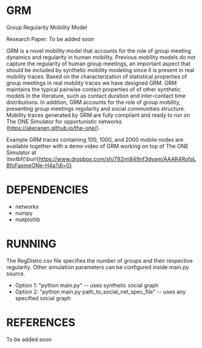 # GRM
Group Regularity Mobility Model

Research Paper: To be added soon

GRM is a novel mobility model that accounts for the role of group meeting dynamics and regularity in human mobility. Previous mobility models do not capture the regularity of human group meetings, an important aspect that should be included by synthetic  mobility modeling since it is present in real mobility traces. Based on the characterization of statistical properties of group meetings in real mobility traces we have designed GRM. GRM maintains the typical pairwise contact properties of of other synthetic models in the literature, such as contact duration and inter-contact time distributions. In addition, GRM accounts for the role of group mobility, presenting group meetings regularity and social communities structure. Mobility traces generated by GRM are fully compliant and ready to run on The ONE Simulator for opportunistic networks (https://akeranen.github.io/the-one/).

Example GRM traces containing 100, 1000, and 2000 mobile nodes are available together with a demo video of GRM working on top of The ONE Simulator at \textbf{\burl{https://www.dropbox.com/sh/792mi849nf3dvam/AAAR4RofaLBfoFaxmeONe-H4a?dl=0}

# DEPENDENCIES
- networkx
- numpy
- matplotlib

# RUNNING
The RegDistro.csv file specifies the number of groups and their respective regularity. Other simulation parameters can be configured inside main.py source.

- Option 1: "python main.py" -- uses synthetic social graph
- Option 2: "python main.py path_to_social_net_spec_file" -- uses any specified social graph

# REFERENCES

To be added soon

